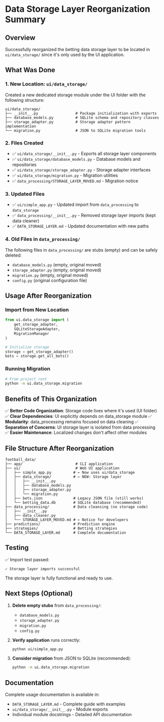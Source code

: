 # Data Storage Layer Reorganization Summary

## Overview

Successfully reorganized the betting data storage layer to be located in `ui/data_storage/` since it's only used by the UI application.

## What Was Done

### 1. **New Location: `ui/data_storage/`**

Created a new dedicated storage module under the UI folder with the following structure:

```
ui/data_storage/
├── __init__.py                 # Package initialization with exports
├── database_models.py          # SQLite schema and repository classes
├── storage_adapter.py          # Storage adapter pattern implementation
└── migration.py                # JSON to SQLite migration tools
```

### 2. **Files Created**

- ✅ `ui/data_storage/__init__.py` - Exports all storage layer components
- ✅ `ui/data_storage/database_models.py` - Database models and repositories
- ✅ `ui/data_storage/storage_adapter.py` - Storage adapter interfaces
- ✅ `ui/data_storage/migration.py` - Migration utilities
- ✅ `data_processing/STORAGE_LAYER_MOVED.md` - Migration notice

### 3. **Updated Files**

- ✅ `ui/simple_app.py` - Updated import from `data_processing` to `data_storage`
- ✅ `data_processing/__init__.py` - Removed storage layer imports (kept data cleaner)
- ✅ `DATA_STORAGE_LAYER.md` - Updated documentation with new paths

### 4. **Old Files in `data_processing/`**

The following files in `data_processing/` are stubs (empty) and can be safely deleted:
- `database_models.py` (empty, original moved)
- `storage_adapter.py` (empty, original moved)
- `migration.py` (empty, original moved)
- `config.py` (original configuration file)

## Usage After Reorganization

### Import from New Location

```python
from ui.data_storage import (
    get_storage_adapter,
    SQLiteStorageAdapter,
    MigrationManager
)

# Initialize storage
storage = get_storage_adapter()
bets = storage.get_all_bets()
```

### Running Migration

```bash
# From project root
python -m ui.data_storage.migration
```

## Benefits of This Organization

✅ **Better Code Organization**: Storage code lives where it's used (UI folder)
✅ **Clear Dependencies**: UI explicitly depends on data_storage module
✅ **Modularity**: data_processing remains focused on data cleaning
✅ **Separation of Concerns**: UI storage layer is isolated from data processing
✅ **Easier Maintenance**: Localized changes don't affect other modules

## File Structure After Reorganization

```
football_data/
├── app/                        # CLI application
├── ui/                         # Web UI application
│   ├── simple_app.py          # ← Now uses ui/data_storage
│   ├── data_storage/          # ← NEW: Storage layer
│   │   ├── __init__.py
│   │   ├── database_models.py
│   │   ├── storage_adapter.py
│   │   └── migration.py
│   ├── bets.json              # Legacy JSON file (still works)
│   └── betting_data.db        # SQLite database (recommended)
├── data_processing/           # Data cleansing (no storage code)
│   ├── __init__.py
│   ├── data_cleaner.py
│   └── STORAGE_LAYER_MOVED.md # ← Notice for developers
├── predictions/               # Prediction engine
├── strategies/                # Betting strategies
└── DATA_STORAGE_LAYER.md      # Complete documentation
```

## Testing

✅ Import test passed:
```
✓ Storage layer imports successful
```

The storage layer is fully functional and ready to use.

## Next Steps (Optional)

1. **Delete empty stubs** from `data_processing/`:
   - `database_models.py`
   - `storage_adapter.py`
   - `migration.py`
   - `config.py`

2. **Verify application** runs correctly:
   ```bash
   python ui/simple_app.py
   ```

3. **Consider migration** from JSON to SQLite (recommended):
   ```bash
   python -m ui.data_storage.migration
   ```

## Documentation

Complete usage documentation is available in:
- `DATA_STORAGE_LAYER.md` - Complete guide with examples
- `ui/data_storage/__init__.py` - Module exports
- Individual module docstrings - Detailed API documentation

